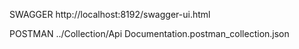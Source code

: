 SWAGGER
http://localhost:8192/swagger-ui.html

POSTMAN
../Collection/Api Documentation.postman_collection.json